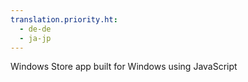 ```yaml
---
translation.priority.ht: 
  - de-de
  - ja-jp
---
```

Windows Store app built for Windows using JavaScript